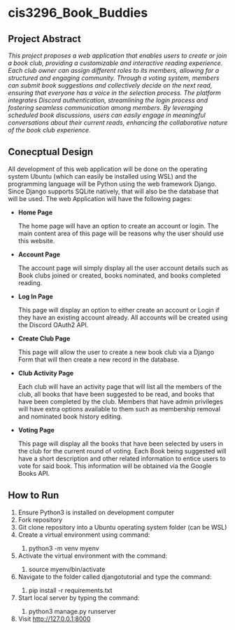 # cis3296_Book_Buddies
<h2>Project Abstract</h2>
<p><i>This project proposes a web application that enables users to create or join a book club, providing a customizable and interactive reading experience. Each club owner can assign different roles to its members, allowing for a structured and engaging community. Through a voting system, members can submit book suggestions and collectively decide on the next read, ensuring that everyone has a voice in the selection process. The platform integrates Discord authentication, streamlining the login process and fostering seamless communication among members. By leveraging scheduled book discussions, users can easily engage in meaningful conversations about their current reads, enhancing the collaborative nature of the book club experience.</i></p>

<h2>Conecptual Design</h2>
<p>All development of this web application will be done on the operating system Ubuntu (which can easily be installed using WSL) and the programming language will be Python using the web framework Django. Since Django supports SQLite natively, that will also be the database that will be used.  The web Application will have the following pages: </p>
<ul>
  <li><strong>Home Page</strong></li>
    <p>The home page will have an option to create an account or login. The main content area of this page will be reasons why the user should use this website.</p>
  <li><strong>Account Page</strong></li>
    <p>The account page will simply display all the user account details such as Book clubs joined or created, books nominated, and books completed reading.</p>
  <li><strong>Log In Page</strong></li>
  <p>This page will display an option to either create an account or Login if they have an existing account already. All accounts will be created using the Discord OAuth2 API. </p>
  <li><strong>Create Club Page</strong></li>
  <p>This page will allow the user to create a new book club via a Django Form that will then create a new record in the database. </p>
  <li><strong> Club Activity Page</strong></li>
  <p>Each club will have an activity page that will list all the members of the club, all books that have been suggested to be read, and books that have been completed by the club. Members that have admin privileges will have extra options available to them such as membership removal and nominated book history editing.</p>
  <li><strong>Voting Page</strong></li>
  <p>This page will display all the books that have been selected by users in the club for the current round of voting. Each Book being suggested will have a short description and other related information to entice users to vote for said book. This information will be obtained via the Google Books API.</p>
</ul>

<h2>How to Run</h2>
<ol>
  <li>Ensure Python3 is installed on development computer</li>
<li>Fork repository</li>
<li>Git clone repository into a Ubuntu operating system folder (can be WSL)</li>
<li>Create a virtual environment using command: </li>
<ol><li>python3 -m venv myenv</li></ol>
<li>Activate the virtual environment with the command:</li>
<ol><li>source myenv/bin/activate</li></ol>
<li>Navigate to the folder called djangotutorial and type the command: </li>
<ol><li>pip install -r requirements.txt</li></ol>
<li>Start local server by typing the command:</li> 
<ol><li>python3 manage.py runserver</li></ol>
<li>Visit <a href="http://127.0.0.1:8000">http://127.0.0.1:8000</li>

</ol>
